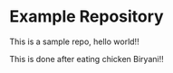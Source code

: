 # Example Repository
This is a sample repo, hello world!!

This is done after eating chicken Biryani!!